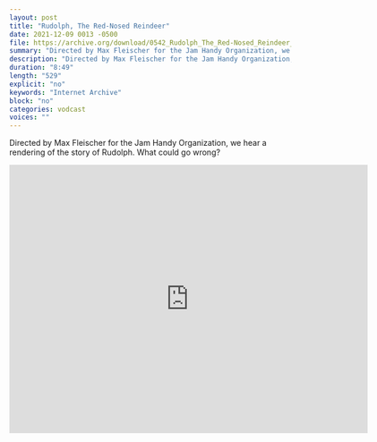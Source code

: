 ```yaml
---
layout: post
title: "Rudolph, The Red-Nosed Reindeer"
date: 2021-12-09 0013 -0500
file: https://archive.org/download/0542_Rudolph_The_Red-Nosed_Reindeer_06_21_17_28/0542_Rudolph_The_Red-Nosed_Reindeer_06_21_17_28.m4v
summary: "Directed by Max Fleischer for the Jam Handy Organization, we hear a rendering of the story of Rudolph.  What could go wrong?"
description: "Directed by Max Fleischer for the Jam Handy Organization, we hear a rendering of the story of Rudolph.  What could go wrong?"
duration: "8:49"
length: "529"
explicit: "no" 
keywords: "Internet Archive"
block: "no" 
categories: vodcast
voices: ""
---
```


Directed by Max Fleischer for the Jam Handy Organization, we hear a rendering of the story of Rudolph.  What could go wrong?

<iframe src="https://archive.org/embed/0542_Rudolph_The_Red-Nosed_Reindeer_06_21_17_28" width="640" height="480" frameborder="0" webkitallowfullscreen="true" mozallowfullscreen="true" allowfullscreen></iframe>
